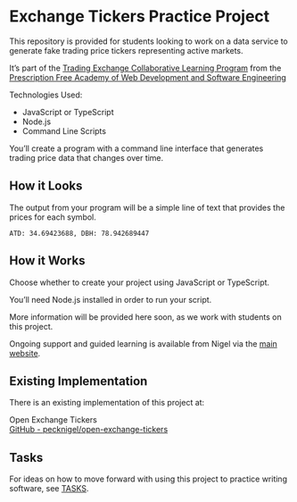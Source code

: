 
# Exchange Tickers Practice Project

This repository is provided for students looking to work on a data service to generate fake trading price tickers representing active markets.

It’s part of the [Trading Exchange Collaborative Learning Program](https://github.com/pecknigel/trading-exchange-collaborative-learning) from the [Prescription Free Academy of Web Development and Software Engineering](https://prescriptionfree.academy/)

Technologies Used:

- JavaScript or TypeScript
- Node.js
- Command Line Scripts

You’ll create a program with a command line interface that generates trading price data that changes over time.

## How it Looks

The output from your program will be a simple line of text that provides the prices for each symbol.

```
ATD: 34.69423688, DBH: 78.942689447
```

## How it Works

Choose whether to create your project using JavaScript or TypeScript.

You’ll need Node.js installed in order to run your script.

More information will be provided here soon, as we work with students on this project.

Ongoing support and guided learning is available from Nigel via the [main website](https://prescriptionfree.academy/).

## Existing Implementation

There is an existing implementation of this project at:

Open Exchange Tickers  
[GitHub - pecknigel/open-exchange-tickers](https://github.com/pecknigel/open-exchange-tickers)

## Tasks

For ideas on how to move forward with using this project to practice writing software, see [TASKS](https://github.com/pecknigel/exchange-tickers-practice-project/blob/main/TASKS.md).
